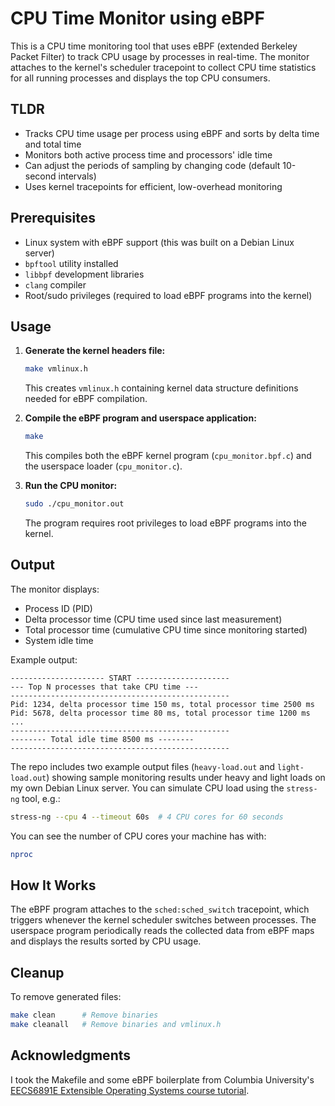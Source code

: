 # CPU Time Monitor using eBPF

This is a CPU time monitoring tool that uses eBPF (extended Berkeley Packet Filter) to track CPU usage by processes in real-time. The monitor attaches to the kernel's scheduler tracepoint to collect CPU time statistics for all running processes and displays the top CPU consumers.

## TLDR

- Tracks CPU time usage per process using eBPF and sorts by delta time and total time
- Monitors both active process time and processors' idle time
- Can adjust the periods of sampling by changing code (default 10-second intervals)
- Uses kernel tracepoints for efficient, low-overhead monitoring

## Prerequisites

- Linux system with eBPF support (this was built on a Debian Linux server)
- `bpftool` utility installed
- `libbpf` development libraries
- `clang` compiler
- Root/sudo privileges (required to load eBPF programs into the kernel)

## Usage

1. **Generate the kernel headers file:**
   ```bash
   make vmlinux.h
   ```
   This creates `vmlinux.h` containing kernel data structure definitions needed for eBPF compilation.

2. **Compile the eBPF program and userspace application:**
   ```bash
   make
   ```
   This compiles both the eBPF kernel program (`cpu_monitor.bpf.c`) and the userspace loader (`cpu_monitor.c`).

3. **Run the CPU monitor:**
   ```bash
   sudo ./cpu_monitor.out
   ```
   The program requires root privileges to load eBPF programs into the kernel.

## Output

The monitor displays:
- Process ID (PID)
- Delta processor time (CPU time used since last measurement)
- Total processor time (cumulative CPU time since monitoring started)
- System idle time

Example output:
```
--------------------- START ---------------------
--- Top N processes that take CPU time ---
-------------------------------------------------
Pid: 1234, delta processor time 150 ms, total processor time 2500 ms
Pid: 5678, delta processor time 80 ms, total processor time 1200 ms
...
-------------------------------------------------
-------- Total idle time 8500 ms --------
-------------------------------------------------
```

The repo includes two example output files (`heavy-load.out` and `light-load.out`) showing sample monitoring results under heavy and light loads on my own Debian Linux server. You can simulate CPU load using the `stress-ng` tool, e.g.:
```bash
stress-ng --cpu 4 --timeout 60s  # 4 CPU cores for 60 seconds
```

You can see the number of CPU cores your machine has with:
```bash
nproc
```

## How It Works

The eBPF program attaches to the `sched:sched_switch` tracepoint, which triggers whenever the kernel scheduler switches between processes. The userspace program periodically reads the collected data from eBPF maps and displays the results sorted by CPU usage.

## Cleanup

To remove generated files:
```bash
make clean      # Remove binaries
make cleanall   # Remove binaries and vmlinux.h
```

## Acknowledgments

I took the Makefile and some eBPF boilerplate from Columbia University's [EECS6891E Extensible Operating Systems course tutorial](https://github.com/tengjiang/eBPF-Tutorial).
